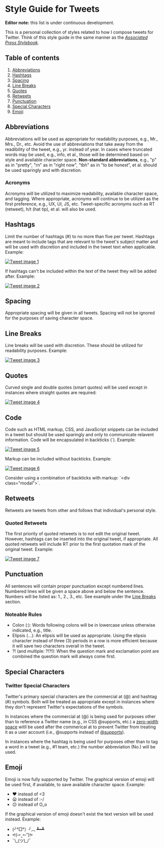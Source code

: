 # Style Guide for Tweets

**Editor note:** this list is under continuous development.

This is a personal collection of styles related to how I compose tweets for Twitter. Think of this style guide in the same manner as the [*Associated Press Stylebook*](http://en.wikipedia.org/wiki/AP_Stylebook).

## Table of contents

1. [Abbreviations](#abbreviations)
2. [Hashtags](#hashtags)
3. [Spacing](#spacing)
4. [Line Breaks](#line-breaks)
5. [Quotes](#quotes)
6. [Retweets](#retweets)
7. [Punctuation](#punctuation)
8. [Special Characters](#special-characters)
9. [Emoji](#emoji)

## Abbreviations

Abbreviations will be used as appropriate for readability purposes, e.g., Mr., Mrs., Dr., etc. Avoid the use of abbreviations that take away from the readibility of the tweet, e.g., yr. instead of year. In cases where truncated words may be used, e.g., info, et al., those will be determined based on style and available character space. **Non-standard abbreviations**, e.g., "p" as in "pretty", "rn" as in "right now", "tbh" as in "to be honest", et al. should be used sparingly and with discretion.

### Acronyms

Acronyms will be utilized to maximize readability, available character space, and tagging. Where appropriate, acronyms will continue to be utilized as the first preference, e.g., UX, UI, JS, etc. Tweet-specific acronyms such as RT (retweet), h/t (hat tip), et al. will also be used.


## Hashtags

Limit the number of hashtags (#) to no more than five per tweet. Hashtags are meant to include tags that are relevant to the tweet's subject matter and will be used with discretion and included in the tweet text when applicable. Example:

[![Tweet image 1](/img/img_7.png)](https://twitter.com/AllThingsSmitty/status/551045871291629568)

If hashtags can't be included within the text of the tweet they will be added after. Example:

[![Tweet image 2](/img/img_5.png)](https://twitter.com/AllThingsSmitty/status/421667954699558912)


## Spacing

Appropriate spacing will be given in all tweets. Spacing will not be ignored for the purposes of saving character space.


## Line Breaks

Line breaks will be used with discretion. These should be utilized for readability purposes. Example:

[![Tweet image 3](/img/img_4.png)](https://twitter.com/AllThingsSmitty/status/414178417492643840)


## Quotes

Curved single and double quotes (smart quotes) will be used except in instances where straight quotes are required:

[![Tweet image 4](/img/img_2.png)](https://twitter.com/AllThingsSmitty/status/464037189823655936)


## Code

Code such as HTML markup, CSS, and JavaScript snippets can be included in a tweet but should be used sparingly and only to communicate relavent information. Code will be encapsulated in backticks (&#x60;). Example:

[![Tweet image 5](/img/img_9.png)](https://twitter.com/AllThingsSmitty/status/419851412705529856)

Markup can be included without backticks. Example:

[![Tweet image 6](/img/img_1.png)](https://twitter.com/AllThingsSmitty/status/518397440018636800)

Consider using a combination of backticks with markup: &#x60;&lt;div class="modal"&gt;&#x60;.


## Retweets

Retweets are tweets from other and follows that individual's personal style.

### Quoted Retweets

The first priority of quoted retweets is to not edit the original tweet. However, hashtags can be inserted into the original tweet, if appropriate. All quoted retweets will include RT prior to the first quotation mark of the original tweet. Example:

[![Tweet image 7](/img/img_3.png)](https://twitter.com/AllThingsSmitty/status/445933630972780544)


## Punctuation

All sentences will contain proper punctuation except numbered lines. Numbered lines will be given a space above and below the sentence. Numbers will be listed as: 1., 2., 3., etc. See example under the [Line Breaks](#line-breaks) section.

### Noteable Rules
* Colon (:): Words following colons will be in lowercase unless otherwise indicated, e.g., title.
* Elipsis (...): An elipsis will be used as appropriate. Using the elipsis character instead of three (3) periods in a row is more efficient because it will save two characters overall in the tweet. 
* ?! (and multiple: ?!?!): When the question mark and exclamation point are combined the question mark will always come first.


## Special Characters

### Twitter Special Characters

Twitter's primary special characters are the commercial at (@) and hashtag (#) symbols. Both will be treated as appropriate except in instances where they don't represent Twitter's expectations of the symbols.

In instances where the commercial at (@) is being used for purposes other than to reference a Twitter name (e.g., in CSS @supports, etc.) a [zero-width space](http://dontatmention.it/) witll be used after the commerical at to prevent Twitter from treating it as a user account (i.e., @supports instead of [@supports](http://twitter.com/supports)).

In instances where the hashtag is being used for purposes other than to tag a word in a tweet (e.g., #1 team, etc.) the number abbreviation (No.) will be used.


## Emoji

Emoji is now fully supported by Twitter. The graphical version of emoji will be used first, if available, to save available character space. Example:

* :heart: instead of <3
* :frowning: instead of :-/
* :confused: instead of O_o

If the graphical version of emoji doesn't exist the text version will be used instead. Example:

* (╯°□°）╯︵ ┻━┻
* ᕙ(⇀‸↼‶)ᕗ 
* ¯\\\_(ツ)_/¯
